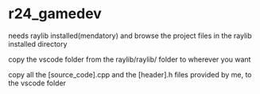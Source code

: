 # r24_gamedev

needs raylib installed(mendatory)
and browse the project files in the raylib installed directory

copy the vscode folder from the raylib/raylib/ folder to wherever you want

copy all the [source_code].cpp and the [header].h files provided by me, to the vscode folder

